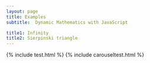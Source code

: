 ```yaml
---
layout: page
title: Examples
subtitle:  Dynamic Mathematics with JavaScript

title1: Infinity
title2: Sierpinski triangle
---
```


{% include test.html %}
{% include carouseltest.html %}
